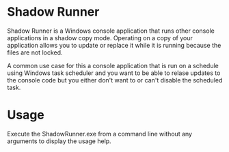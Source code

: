 # Shadow Runner

Shadow Runner is a Windows console application that runs other console applications in a shadow copy mode.  Operating on a copy of your application allows you to update or replace it while it is running because the files are not locked.

A common use case for this a console application that is run on a schedule using Windows task scheduler and you want to be able to relase updates to the console code but you either don't want to or can't disable the scheduled task.

# Usage

Execute the ShadowRunner.exe from a command line without any arguments to display the usage help.
